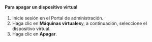 #### <a name="to-shut-down-a-virtual-device"></a>Para apagar un dispositivo virtual
1. Inicie sesión en el Portal de administración.
2. Haga clic en **Máquinas virtuales**y, a continuación, seleccione el dispositivo virtual.
3. Haga clic en **Apagar**.

